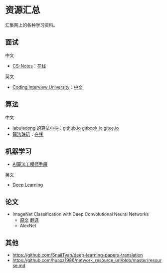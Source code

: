 # 资源汇总


汇集网上的各种学习资料。

<!--more-->

## 面试

中文

- [CS-Notes](https://github.com/CyC2018/CS-Notes)：[在线](http://www.cyc2018.xyz/)

英文

- [Coding Interview University](https://github.com/jwasham/coding-interview-university)：[中文](https://github.com/jwasham/coding-interview-university/blob/main/translations/README-cn.md)

## 算法

中文

- [labuladong 的算法小抄](https://github.com/labuladong/fucking-algorithm)：[github.io](https://labuladong.github.io/algo) [gitbook.io](https://labuladong.gitbook.io/algo) [gitee.io](https://labuladong.gitee.io/algo)
- [算法珠玑](https://github.com/soulmachine/algorithm-essentials)：[在线](https://algorithm-essentials.soulmachine.me/)

## 机器学习

- [AI算法工程师手册](http://www.huaxiaozhuan.com/)

英文

- [Deep Learning](https://www.deeplearningbook.org/)


## 论文

- ImageNet Classification with Deep Convolutional Neural Networks
    - [原文](https://papers.nips.cc/paper/2012/file/c399862d3b9d6b76c8436e924a68c45b-Paper.pdf) [翻译](http://noahsnail.com/2017/07/04/2017-07-04-AlexNet%E8%AE%BA%E6%96%87%E7%BF%BB%E8%AF%91/)
    - AlexNet


## 其他

- <https://github.com/SnailTyan/deep-learning-papers-translation>
- <https://github.com/huaxz1986/network_resource_url/blob/master/resourse.md>


